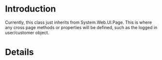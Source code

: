# Introduction #

Currently, this class just inherits from System.Web.UI.Page.  This is where any cross page methods or properties will be defined, such as the logged in user/customer object.

# Details #